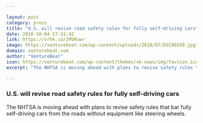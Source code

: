 ```yaml
---

layout: post
category: press
title: "U.S. will revise road safety rules for fully self-driving cars"
date: 2018-10-04 17:31:42
link: https://vrhk.co/2PbRuwr
image: https://venturebeat.com/wp-content/uploads/2018/07/DSC00559.jpg?fit=4240%2C2384&strip=all
domain: venturebeat.com
author: "VentureBeat"
icon: https://venturebeat.com/wp-content/themes/vb-news/img/favicon.ico
excerpt: "The NHTSA is moving ahead with plans to revise safety rules that bar fully self-driving cars from the roads without equipment like steering wheels."

---
```


### U.S. will revise road safety rules for fully self-driving cars

The NHTSA is moving ahead with plans to revise safety rules that bar fully self-driving cars from the roads without equipment like steering wheels.
